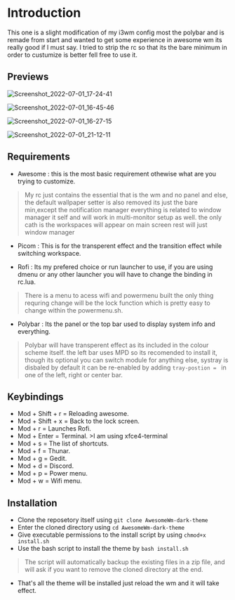 # Introduction 
This one is a slight modification of my i3wm config most the polybar and is remade from start and wanted to get some experience in awesome wm its really good if I must say. I tried to strip the rc so that its the bare minimum in order to custumize is better fell free to use it.

## Previews 
![Screenshot_2022-07-01_17-24-41](https://user-images.githubusercontent.com/35838069/176925146-2a95c6fa-67f5-49d7-bc6b-077d428b268f.png)

![Screenshot_2022-07-01_16-45-46](https://user-images.githubusercontent.com/35838069/176925176-b804f5b7-3c4b-45e3-b1e2-3bd455302047.png)

![Screenshot_2022-07-01_16-27-15](https://user-images.githubusercontent.com/35838069/176926322-84a1a186-a085-44a4-b898-e6dc6388aed1.png)

![Screenshot_2022-07-01_21-12-11](https://user-images.githubusercontent.com/35838069/176927010-ca22dd30-bfac-49e6-8707-208fee5573b5.png)

## Requirements
* Awesome : this is the most basic requirement othewise what are you trying to customize.
> My rc just contains the essential that is the wm and no panel and else, the default wallpaper setter is also removed its just the bare min,except the notification manager everything is related to window manager it self and will work in multi-monitor setup as well. the only cath is the workspaces will appear on main screen rest will just window manager
* Picom : This is for the transperent effect and the transition effect while switching workspace.

* Rofi : Its my prefered choice or run launcher to use, if you are using dmenu or any other launcher you will have to change the binding in rc.lua.
> There is a menu to acess wifi and powermenu built the only thing requring change will be the lock function which is pretty easy to change within the powermenu.sh. 
* Polybar : Its the panel or the top bar used to display system info and everything.
> Polybar will have transperent effect as its included in the colour scheme itself. the left bar uses MPD so its recomended to install it, though its optional you can switch module for anything else, systray is disbaled by default it can be re-enabled by adding `tray-postion = ` in one of the left, right or center bar.

## Keybindings

- Mod + Shift + r   = Reloading awesome.
- Mod + Shift + x   = Back to the lock screen.
- Mod + r           = Launches Rofi.
- Mod + Enter       = Terminal. >I am using xfce4-terminal 
- Mod + s           = The list of shortcuts.
- Mod + f           = Thunar.
- Mod + g           = Gedit.
- Mod + d           = Discord.
- Mod + p           = Power menu.  
- Mod + w           = Wifi menu.

## Installation
* Clone the reposetory itself using `git clone AwesomeWm-dark-theme`
* Enter the cloned directory using `cd AwesomeWm-dark-theme`
* Give executable permissions to the install script by using `chmod+x install.sh`
* Use the bash script to install the theme by `bash install.sh`
> The script will automatically backup the existing files in a zip file, and will ask if you want to remove the cloned directory at the end.
* That's all the theme will be installed just reload the wm and it will take effect. 
